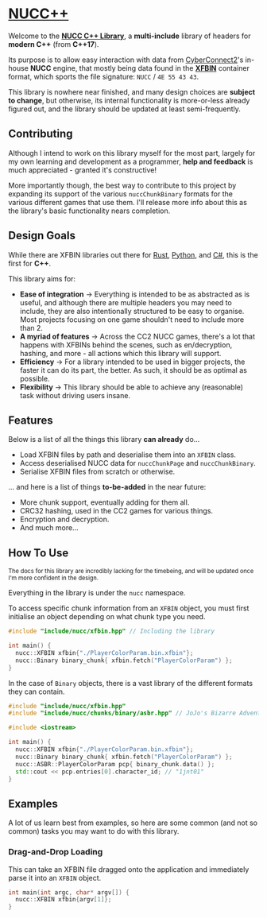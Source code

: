 # [NUCC++](https://github.com/KojoBailey/nucc-cpp-library/)
Welcome to the **[NUCC C++ Library](https://github.com/KojoBailey/nucc-cpp-library/)**, a **multi-include** library of headers for **modern C++** (from **C++17**).

Its purpose is to allow easy interaction with data from [CyberConnect2](https://jojomodding.miraheze.org/wiki/CyberConnect2)'s in-house **NUCC** engine, that mostly being data found in the [**XFBIN**](https://jojomodding.miraheze.org/wiki/XFBIN) container format, which sports the file signature: `NUCC` / `4E 55 43 43`.

This library is nowhere near finished, and many design choices are **subject to change**, but otherwise, its internal functionality is more-or-less already figured out, and the library should be updated at least semi-frequently.

## Contributing
Although I intend to work on this library myself for the most part, largely for my own learning and development as a programmer, **help and feedback** is much appreciated - granted it's constructive!

More importantly though, the best way to contribute to this project by expanding its support of the various `nuccChunkBinary` formats for the various different games that use them. I'll release more info about this as the library's basic functionality nears completion.

## Design Goals
While there are XFBIN libraries out there for [Rust](https://github.com/SutandoTsukai181/xfbin-lib-rs), [Python](https://github.com/SutandoTsukai181/xfbin_lib), and [C#](https://github.com/TheLeonX/XFBIN_LIB), this is the first for **C++**.

This library aims for:
- **Ease of integration** → Everything is intended to be as abstracted as is useful, and although there are multiple headers you may need to include, they are also intentionally structured to be easy to organise. Most projects focusing on one game shouldn't need to include more than 2.
- **A myriad of features** → Across the CC2 NUCC games, there's a lot that happens with XFBINs behind the scenes, such as en/decryption, hashing, and more - all actions which this library will support.
- **Efficiency** → For a library intended to be used in bigger projects, the faster it can do its part, the better. As such, it should be as optimal as possible.
- **Flexibility** → This library should be able to achieve any (reasonable) task without driving users insane.

## Features
Below is a list of all the things this library **can already** do...
- Load XFBIN files by path and deserialise them into an `XFBIN` class.
- Access deserialised NUCC data for `nuccChunkPage` and `nuccChunkBinary`.
- Serialise XFBIN files from scratch or otherwise.

... and here is a list of things **to-be-added** in the near future:
- More chunk support, eventually adding for them all.
- CRC32 hashing, used in the CC2 games for various things.
- Encryption and decryption.
- And much more...

## How To Use
<sub>The docs for this library are incredibly lacking for the timebeing, and will be updated once I'm more confident in the design.</sub>

Everything in the library is under the `nucc` namespace.

To access specific chunk information from an `XFBIN` object, you must first initialise an object depending on what chunk type you need.
```cpp
#include "include/nucc/xfbin.hpp" // Including the library

int main() {
  nucc::XFBIN xfbin{"./PlayerColorParam.bin.xfbin"};
  nucc::Binary binary_chunk{ xfbin.fetch("PlayerColorParam") };
}
```

In the case of `Binary` objects, there is a vast library of the different formats they can contain.

```cpp
#include "include/nucc/xfbin.hpp"
#include "include/nucc/chunks/binary/asbr.hpp" // JoJo's Bizarre Adventure: All-Star Battle R formats

#include <iostream>

int main() {
  nucc::XFBIN xfbin{"./PlayerColorParam.bin.xfbin"};
  nucc::Binary binary_chunk{ xfbin.fetch("PlayerColorParam") };
  nucc::ASBR::PlayerColorParam pcp{ binary_chunk.data() };
  std::cout << pcp.entries[0].character_id; // "1jnt01"
}
```

## Examples
A lot of us learn best from examples, so here are some common (and not so common) tasks you may want to do with this library.

### Drag-and-Drop Loading
This can take an XFBIN file dragged onto the application and immediately parse it into an `XFBIN` object.
```cpp
int main(int argc, char* argv[]) {
  nucc::XFBIN xfbin{argv[1]};
}
```